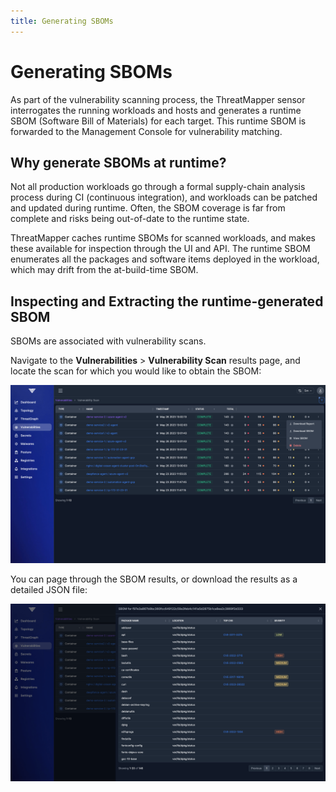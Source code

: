 ```yaml
---
title: Generating SBOMs
---
```


# Generating SBOMs

As part of the vulnerability scanning process, the ThreatMapper sensor interrogates the running workloads and hosts and generates a runtime SBOM (Software Bill of Materials) for each target.  This runtime SBOM is forwarded to the Management Console for vulnerability matching.

## Why generate SBOMs at runtime?

Not all production workloads go through a formal supply-chain analysis process during CI (continuous integration), and workloads can be patched and updated during runtime.  Often, the SBOM coverage is far from complete and risks being out-of-date to the runtime state.

ThreatMapper caches runtime SBOMs for scanned workloads, and makes these available for inspection through the UI and API. The runtime SBOM enumerates all the packages and software items deployed in the workload, which may drift from the at-build-time SBOM.

## Inspecting and Extracting the runtime-generated SBOM

SBOMs are associated with vulnerability scans.

Navigate to the **Vulnerabilities** > **Vulnerability Scan** results page, and locate the scan for which you would like to obtain the SBOM:

![Vulnerability Scan results](../img/sbom-1.png)

You can page through the SBOM results, or download the results as a detailed JSON file:

![Software Bill of Materials](../img/sbom-2.png)
